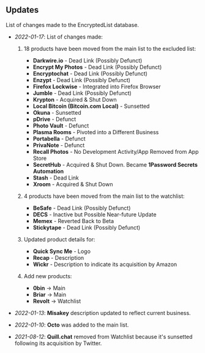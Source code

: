 ## Updates

List of changes made to the EncryptedList database.

- _2022-01-17_: List of changes made:

  1. 18 products have been moved from the main list to the excluded list:

     - **Darkwire.io** - Dead Link (Possibly Defunct)
     - **Encrypt My Photos** - Dead Link (Possibly Defunct)
     - **Encryptochat** - Dead Link (Possibly Defunct)
     - **Enzypt** - Dead Link (Possibly Defunct)
     - **Firefox Lockwise** - Integrated into Firefox Browser
     - **Jumble** - Dead Link (Possibly Defunct)
     - **Krypton** - Acquired & Shut Down
     - **Local Bitcoin (Bitcoin.com Local)** - Sunsetted
     - **Okuna** - Sunsetted
     - **pDrive** - Defunct
     - **Photo Vault** - Defunct
     - **Plasma Rooms** - Pivoted into a Different Business
     - **Portabella** - Defunct
     - **PrivaNote** - Defunct
     - **Recall Photos** - No Development Activity/App Removed from App Store
     - **SecretHub** - Acquired & Shut Down. Became **1Password Secrets Automation**
     - **Stash** - Dead Link
     - **Xroom** - Acquired & Shut Down

  2. 4 products have been moved from the main list to the watchlist:

     - **BeSafe** - Dead Link (Possibly Defunct)
     - **DECS** - Inactive but Possible Near-future Update
     - **Memex** - Reverted Back to Beta
     - **Stickytape** - Dead Link (Possibly Defunct)

  3. Updated product details for:

     - **Quick Sync Me** - Logo
     - **Recap** - Description
     - **Wickr** - Description to indicate its acquisition by Amazon

  4. Add new products:

     - **0bin** &rarr; Main
     - **Briar** &rarr; Main
     - **Revolt** &rarr; Watchlist

- _2022-01-13_: **Misakey** description updated to reflect current business.

- _2022-01-10_: **Octo** was added to the main list.

- _2021-08-12_: **Quill.chat** removed from Watchlist because it's sunsetted following its acquisition by Twitter.
